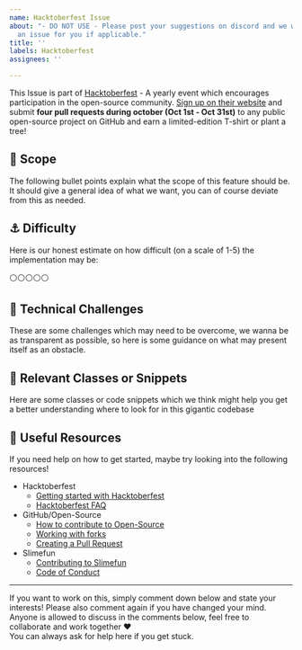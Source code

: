 ```yaml
---
name: Hacktoberfest Issue
about: "- DO NOT USE - Please post your suggestions on discord and we will create
  an issue for you if applicable."
title: ''
labels: Hacktoberfest
assignees: ''

---
```


<!-- READ ME FIRST -->
<!-- If you wanna submit an idea for Hacktoberfest, please go to our discord server -->
<!-- And post your ideas there, this issue format is for internal purposes only. -->
<!-- If we like your idea, we will happily convert it into an actual issue. -->

This Issue is part of [Hacktoberfest](https://hacktoberfest.digitalocean.com/) - A yearly event which encourages participation in the open-source community. [Sign up on their website](https://hacktoberfest.digitalocean.com/) and submit **four pull requests during october (Oct 1st - Oct 31st)** to any public open-source project on GitHub and earn a limited-edition T-shirt or plant a tree!

## :mag_right: Scope
The following bullet points explain what the scope of this feature should be.
It should give a general idea of what we want, you can of course deviate from this as needed.
<!-- Please list the scope using bullet points below -->


## :anchor: Difficulty
Here is our honest estimate on how difficult (on a scale of 1-5) the implementation may be:
<!-- Please rate on a scale of 1-5 -->
<!-- white_cirlce = empty; large_blue_circle = filled out -->
:white_circle::white_circle::white_circle::white_circle::white_circle:

## :construction: Technical Challenges
These are some challenges which may need to be overcome, we wanna be as transparent as possible, so here is some guidance on what may present itself as an obstacle.
<!-- Please list possible obstacles as bullet points below -->


## :memo: Relevant Classes or Snippets
Here are some classes or code snippets which we think might help you get a better understanding where to look for in this gigantic codebase
<!-- Please list relevant classes or snippets below and include a link! -->


## :book: Useful Resources
If you need help on how to get started, maybe try looking into the following resources!
<!-- List helpful resources below -->
* Hacktoberfest
    * [Getting started with Hacktoberfest](https://hacktoberfest.digitalocean.com/details#get-started)
    * [Hacktoberfest FAQ](https://hacktoberfest.digitalocean.com/faq)
* GitHub/Open-Source
    * [How to contribute to Open-Source](https://opensource.guide/how-to-contribute/)
    * [Working with forks](https://docs.github.com/en/github/collaborating-with-issues-and-pull-requests/working-with-forks)
    * [Creating a Pull Request](https://docs.github.com/en/github/collaborating-with-issues-and-pull-requests/creating-a-pull-request-from-a-fork)
* Slimefun
    * [Contributing to Slimefun](https://github.com/Slimefun/Slimefun4/blob/master/CONTRIBUTING.md)
    * [Code of Conduct](https://github.com/Slimefun/Slimefun4/blob/master/.github/CODE_OF_CONDUCT.md)

<hr>

If you want to work on this, simply comment down below and state your interests! Please also comment again if you have changed your mind. Anyone is allowed to discuss in the comments below, feel free to collaborate and work together :heart: <br>
You can always ask for help here if you get stuck.
